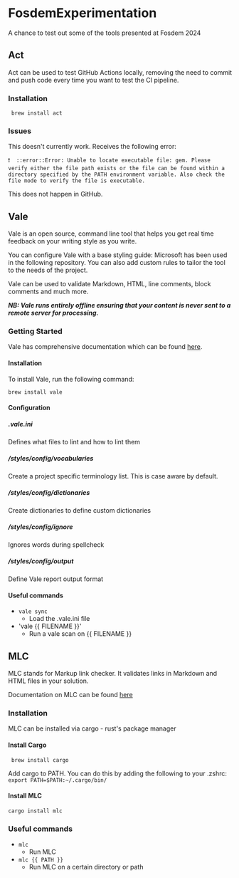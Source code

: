 # FosdemExperimentation
A chance to test out some of the tools presented at Fosdem 2024

## Act
Act can be used to test GitHub Actions locally, removing the need to commit and push code every time you want to
test the CI pipeline.

### Installation

` brew install act`

### Issues
This doesn't currently work. Receives the following error:

`❗  ::error::Error: Unable to locate executable file: gem. Please verify either the file path exists or the file can be found within a directory specified by the PATH environment variable. Also check the file mode to verify the file is executable.`

This does not happen in GitHub.

## Vale
Vale is an open source, command line tool that helps you get real time feedback on your writing style as you write.

You can configure Vale with a base styling guide: Microsoft has been used in the following repository. You can also add
custom rules to tailor the tool to the needs of the project.

Vale can be used to validate Markdown, HTML, line comments, block comments and much more.

***NB: Vale runs entirely offline ensuring that your content is never sent to a remote server for processing.***


### Getting Started
Vale has comprehensive documentation which can be found [here](https://vale.sh/docs/vale-cli/overview/).

#### Installation
To install Vale, run the following command:

`brew install vale`

#### Configuration

##### .vale.ini
Defines what files to lint and how to lint them

##### /styles/config/vocabularies
Create a project specific terminology list. This is case aware by default.

##### /styles/config/dictionaries
Create dictionaries to define custom dictionaries

##### /styles/config/ignore
Ignores words during spellcheck

##### /styles/config/output
Define Vale report output format


#### Useful commands
 - `vale sync`
   - Load the .vale.ini file
 - 'vale {{ FILENAME }}'
   - Run a vale scan on {{ FILENAME }}

## MLC
MLC stands for Markup link checker. It validates links in Markdown and HTML files in your solution.

Documentation on MLC can be found [here](https://github.com/becheran/mlc?tab=readme-ov-file)

### Installation
MLC can be installed via cargo - rust's package manager

#### Install Cargo
` brew install cargo`

Add cargo to PATH. You can do this by adding the following to your .zshrc:
`export PATH=$PATH:~/.cargo/bin/`

#### Install MLC
`cargo install mlc`

### Useful commands
 - `mlc`
   - Run MLC
 - `mlc {{ PATH }}`
   - Run MLC on a certain directory or path
